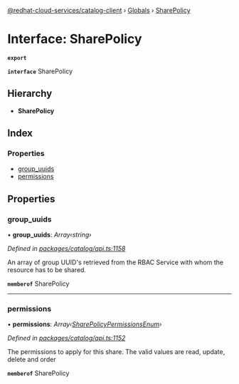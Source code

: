 [@redhat-cloud-services/catalog-client](../README.md) › [Globals](../globals.md) › [SharePolicy](sharepolicy.md)

# Interface: SharePolicy

**`export`** 

**`interface`** SharePolicy

## Hierarchy

* **SharePolicy**

## Index

### Properties

* [group_uuids](sharepolicy.md#group_uuids)
* [permissions](sharepolicy.md#permissions)

## Properties

###  group_uuids

• **group_uuids**: *Array‹string›*

*Defined in [packages/catalog/api.ts:1158](https://github.com/RedHatInsights/javascript-clients/blob/master/packages/catalog/api.ts#L1158)*

An array of group UUID\'s retrieved from the RBAC Service with whom the resource has to be shared.

**`memberof`** SharePolicy

___

###  permissions

• **permissions**: *Array‹[SharePolicyPermissionsEnum](../enums/sharepolicypermissionsenum.md)›*

*Defined in [packages/catalog/api.ts:1152](https://github.com/RedHatInsights/javascript-clients/blob/master/packages/catalog/api.ts#L1152)*

The permissions to apply for this share. The valid values are read, update, delete and order

**`memberof`** SharePolicy
